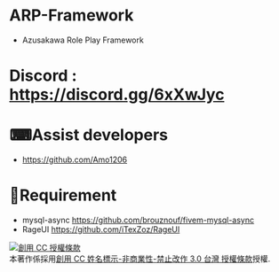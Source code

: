 # ARP-Framework
* Azusakawa Role Play Framework

# Discord : https://discord.gg/6xXwJyc

# ⌨Assist developers
- https://github.com/Amo1206

# 🔐Requirement
- mysql-async https://github.com/brouznouf/fivem-mysql-async
- RageUI https://github.com/iTexZoz/RageUI

<a rel="license" href="http://creativecommons.org/licenses/by-nc-nd/3.0/tw/"><img alt="創用 CC 授權條款" style="border-width:0" src="https://i.creativecommons.org/l/by-nc-nd/3.0/tw/88x31.png" /></a><br />本著作係採用<a rel="license" href="http://creativecommons.org/licenses/by-nc-nd/3.0/tw/">創用 CC 姓名標示-非商業性-禁止改作 3.0 台灣 授權條款</a>授權.
    